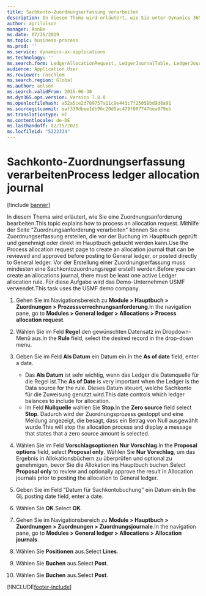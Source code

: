 ```yaml
---
title: Sachkonto-Zuordnungserfassung verarbeiten
description: In diesem Thema wird erläutert, wie Sie unter Dynamics 365 Finance eine Zuordnungsanforderung bearbeiten.
author: aprilolson
manager: AnnBe
ms.date: 07/26/2019
ms.topic: business-process
ms.prod: ''
ms.service: dynamics-ax-applications
ms.technology: ''
ms.search.form: LedgerAllocationRequest, LedgerJournalTable, LedgerJournalTransAllocation
audience: Application User
ms.reviewer: roschlom
ms.search.region: Global
ms.author: aolson
ms.search.validFrom: 2016-06-30
ms.dyn365.ops.version: Version 7.0.0
ms.openlocfilehash: a52a5ce2d789757a11c9e443c7f25058bd9d8a91
ms.sourcegitcommit: eaf330dbee1db96c20d5ac479f007747bea079eb
ms.translationtype: HT
ms.contentlocale: de-DE
ms.lasthandoff: 02/15/2021
ms.locfileid: "5222334"
---
```

# <a name="process-ledger-allocation-journal"></a><span data-ttu-id="463b6-103">Sachkonto-Zuordnungserfassung verarbeiten</span><span class="sxs-lookup"><span data-stu-id="463b6-103">Process ledger allocation journal</span></span>

[!include [banner](../../includes/banner.md)]

<span data-ttu-id="463b6-104">In diesem Thema wird erläutert, wie Sie eine Zuordnungsanforderung bearbeiten.</span><span class="sxs-lookup"><span data-stu-id="463b6-104">This topic explains how to process an allocation request.</span></span> <span data-ttu-id="463b6-105">Mithilfe der Seite "Zuordnungsanforderung verarbeiten" können Sie eine Zuordnungserfassung erstellen, die vor der Buchung im Hauptbuch geprüft und genehmigt oder direkt im Hauptbuch gebucht werden kann.</span><span class="sxs-lookup"><span data-stu-id="463b6-105">Use the Process allocation request page to create an allocation journal that can be reviewed and approved before posting to General ledger, or posted directly to General ledger.</span></span> <span data-ttu-id="463b6-106">Vor der Erstellung einer Zuordnungserfassung muss mindesten eine Sachkontozuordnungsregel erstellt werden.</span><span class="sxs-lookup"><span data-stu-id="463b6-106">Before you can create an allocations journal, there must be least one active Ledger allocation rule.</span></span> <span data-ttu-id="463b6-107">Für diese Aufgabe wird das Demo-Unternehmen USMF verwendet.</span><span class="sxs-lookup"><span data-stu-id="463b6-107">This task uses the USMF demo company.</span></span>

1. <span data-ttu-id="463b6-108">Gehen Sie im Navigationsbereich zu **Module > Hauptbuch > Zuordnungen > Prozessverrechnungsanforderung**.</span><span class="sxs-lookup"><span data-stu-id="463b6-108">In the navigation pane, go to **Modules > General ledger > Allocations > Process allocation request**.</span></span>
2. <span data-ttu-id="463b6-109">Wählen Sie im Feld **Regel** den gewünschten Datensatz im Dropdown-Menü aus.</span><span class="sxs-lookup"><span data-stu-id="463b6-109">In the **Rule** field, select the desired record in the drop-down menu.</span></span>
3. <span data-ttu-id="463b6-110">Geben Sie im Feld **Als Datum** ein Datum ein.</span><span class="sxs-lookup"><span data-stu-id="463b6-110">In the **As of date** field, enter a date.</span></span>

    - <span data-ttu-id="463b6-111">Das **Als Datum** ist sehr wichtig, wenn das Ledger die Datenquelle für die Regel ist.</span><span class="sxs-lookup"><span data-stu-id="463b6-111">The **As of Date** is very important when the Ledger is the Data source for the rule.</span></span> <span data-ttu-id="463b6-112">Dieses Datum steuert, welche Sachkonto für die Zuweisung genutzt wird.</span><span class="sxs-lookup"><span data-stu-id="463b6-112">This date controls which ledger balances to include for allocation.</span></span>  
    - <span data-ttu-id="463b6-113">Im Feld **Nullquelle** wählen Sie **Stop**.</span><span class="sxs-lookup"><span data-stu-id="463b6-113">In the **Zero source** field select **Stop**.</span></span> <span data-ttu-id="463b6-114">Dadurch wird der Zuordnungsprozess gestoppt und eine Meldung angezeigt, die besagt, dass ein Betrag von Null ausgewählt wurde.</span><span class="sxs-lookup"><span data-stu-id="463b6-114">This will stop the allocation process and display a message that states that a zero source amount is selected.</span></span>  

4. <span data-ttu-id="463b6-115">Wählen Sie im Feld **Vorschlagsoptionen** **Nur Vorschlag**.</span><span class="sxs-lookup"><span data-stu-id="463b6-115">In the **Proposal options** field, select **Proposal only**.</span></span> <span data-ttu-id="463b6-116">Wählen Sie **Nur Vorschlag**, um das Ergebnis in Allokationsbüchern zu überprüfen und optional zu genehmigen, bevor Sie die Allokation ins Hauptbuch buchen.</span><span class="sxs-lookup"><span data-stu-id="463b6-116">Select **Proposal only** to review and optionally approve the result in Allocation journals prior to posting the allocation to General ledger.</span></span>  
5. <span data-ttu-id="463b6-117">Geben Sie im Feld "Datum für Sachkontobuchung" ein Datum ein.</span><span class="sxs-lookup"><span data-stu-id="463b6-117">In the GL posting date field, enter a date.</span></span>
6. <span data-ttu-id="463b6-118">Wählen Sie **OK**.</span><span class="sxs-lookup"><span data-stu-id="463b6-118">Select **OK**.</span></span>
7. <span data-ttu-id="463b6-119">Gehen Sie im Navigationsbereich zu **Module > Hauptbuch > Zuordnungen > Zuordnungen > Zuordnungsjournale**.</span><span class="sxs-lookup"><span data-stu-id="463b6-119">In the navigation pane, go to **Modules > General ledger > Allocations > Allocation journals**.</span></span>
8. <span data-ttu-id="463b6-120">Wählen Sie **Positionen** aus.</span><span class="sxs-lookup"><span data-stu-id="463b6-120">Select **Lines**.</span></span>
9. <span data-ttu-id="463b6-121">Wählen Sie **Buchen** aus.</span><span class="sxs-lookup"><span data-stu-id="463b6-121">Select **Post**.</span></span>
10. <span data-ttu-id="463b6-122">Wählen Sie **Buchen** aus.</span><span class="sxs-lookup"><span data-stu-id="463b6-122">Select **Post**.</span></span>



[!INCLUDE[footer-include](../../../includes/footer-banner.md)]